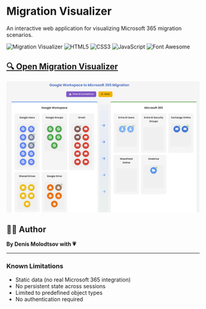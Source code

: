 # Migration Visualizer

An interactive web application for visualizing Microsoft 365 migration scenarios.

![Migration Visualizer](https://img.shields.io/badge/Status-Active-green)
![HTML5](https://img.shields.io/badge/HTML5-E34F26?logo=html5&logoColor=white)
![CSS3](https://img.shields.io/badge/CSS3-1572B6?logo=css3&logoColor=white)
![JavaScript](https://img.shields.io/badge/JavaScript-F7DF1E?logo=javascript&logoColor=black)
![Font Awesome](https://img.shields.io/badge/Font%20Awesome-339AF0?logo=fontawesome&logoColor=white)

## [🔍 Open Migration Visualizer](https://zerg00s.github.io/migration-visualizer)

![Sample Screenshot](IMG/image.png)

## 👨‍💻 Author

**By Denis Molodtsov with 💗**

---

### Known Limitations
- Static data (no real Microsoft 365 integration)
- No persistent state across sessions
- Limited to predefined object types
- No authentication required
